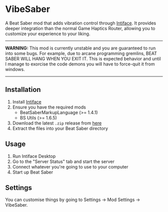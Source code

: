 VibeSaber
=========

A Beat Saber mod that adds vibration control through [Intiface](https://intiface.com/desktop/). It provides deeper integration than the normal Game Haptics Router, allowing you to customize your experience to your liking.

--------

**WARNING:** This mod is currently unstable and you are guaranteed to run into some bugs. For example, due to arcane programming gremlins, BEAT SABER WILL HANG WHEN YOU EXIT IT. This is expected behavior and until I manage to exorcise the code demons you will have to force-quit it from windows.

--------

## Installation

1. Install [Intiface](https://intiface.com/desktop/)
2. Ensure you have the required mods
    - BeatSaberMarkupLanguage (>= 1.4.1)
    - BS Utils (>= 1.6.5)
3. Download the latest `.zip` release from [here](https://github.com/Tschrock/VibeSaber/releases)
4. Extract the files into your Beat Saber directory

## Usage
1. Run Intiface Desktop
2. Go to the "Server Status" tab and start the server
3. Connect whatever you're going to use to your computer
4. Start up Beat Saber

## Settings
You can customise things by going to Settings -> Mod Settings -> VibeSaber.
